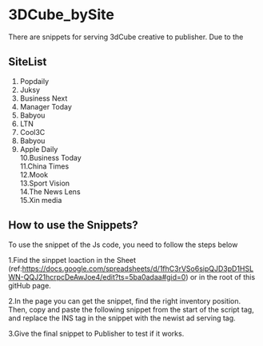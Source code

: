# 3DCube_bySite
There are snippets for serving 3dCube creative to publisher. Due to the  

## SiteList
1. Popdaily
2. Juksy
3. Business Next
4. Manager Today
5. Babyou
6. LTN
7. Cool3C
8. Babyou  
9. Apple Daily  
10.Business Today  
11.China Times  
12.Mook  
13.Sport Vision  
14.The News Lens  
15.Xin media  

## How to use the Snippets?
To use the snippet of the Js code, you need to follow the steps below

1.Find the sinppet loaction in the Sheet (ref:https://docs.google.com/spreadsheets/d/1fhC3rVSo6sipQJD3pD1HSLWN-QQJ21hcrpcDeAwJoe4/edit?ts=5ba0adaa#gid=0) or in the root of this gitHub page.

2.In the page you can get the snippet, find the right inventory position. Then, copy and paste the following snippet from the start of the script tag, and replace the INS tag in the snippet with the newist ad serving tag.

3.Give the final snippet to Publisher to test if it works.



